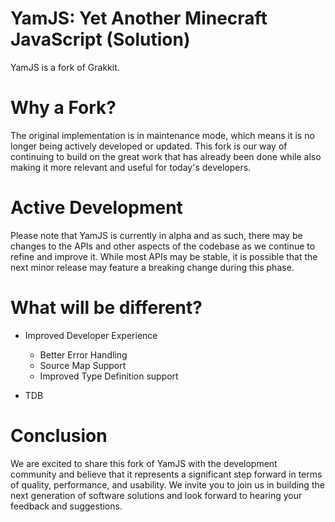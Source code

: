 # YamJS: Yet Another Minecraft JavaScript (Solution)

YamJS is a fork of Grakkit.

# Why a Fork?

The original implementation is in maintenance mode, which means it is no longer being actively developed or updated. This fork is our way of continuing to build on the great work that has already been done while also making it more relevant and useful for today's developers.

# Active Development

Please note that YamJS is currently in alpha and as such, there may be changes to the APIs and other aspects of the codebase as we continue to refine and improve it. While most APIs may be stable, it is possible that the next minor release may feature a breaking change during this phase.

# What will be different?

- Improved Developer Experience

  - Better Error Handling
  - Source Map Support
  - Improved Type Definition support

- TDB

# Conclusion

We are excited to share this fork of YamJS with the development community and believe that it represents a significant step forward in terms of quality, performance, and usability. We invite you to join us in building the next generation of software solutions and look forward to hearing your feedback and suggestions.
